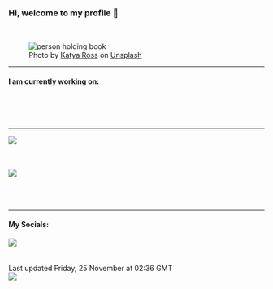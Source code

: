 <h3>Hi, welcome to my profile 👋</h3>

<br />
<figure>
  <img
    src="https://images.unsplash.com/photo-1500261940006-86bb61e51e52?crop=entropy&cs=tinysrgb&fit=max&fm=jpg&ixid=MnwyNzQ3MDB8MHwxfHJhbmRvbXx8fHx8fHx8fDE2NjkzMzg3MTQ&ixlib=rb-4.0.3&q=80&w=1080&auto=format"
    alt="person holding book" 
  />
  <figcaption>Photo by <a
    href="https://unsplash.com/@katya?utm_source=Profile%20readme&utm_medium=referral">Katya Ross</a> on <a
    href="https://unsplash.com/?utm_source=Profile%20readme&utm_medium=referral">Unsplash</a></figcaption>
</figure>


<hr />
<h4>I am currently working on:</h4>
<a href=""></a>

<br /><br /><br />

<hr />
<img
  src="https://github-readme-stats.vercel.app/api?username=shanelucy&show_icons=true&theme=calm"
/>
<br /><br /><br />

<img 
  src="https://github-readme-stats.vercel.app/api/top-langs/?username=shanelucy&theme=calm"
/>
<br /><br /><br /><br />
<hr />
<h4>My Socials:</h4>
<a href="https://uk.linkedin.com/in/shane-lucy-4735b616a">
  <img
    src="https://img.shields.io/badge/linkedin%20-%230077B5.svg?&style=for-the-badge&logo=linkedin&logoColor=white"
  />
</a>
<br /><br /><br />
Last updated Friday, 25 November at 02:36 GMT
<br />
<img
  src="https://github.com/ShaneLucy/ShaneLucy/workflows/README%20build/badge.svg"
/>
